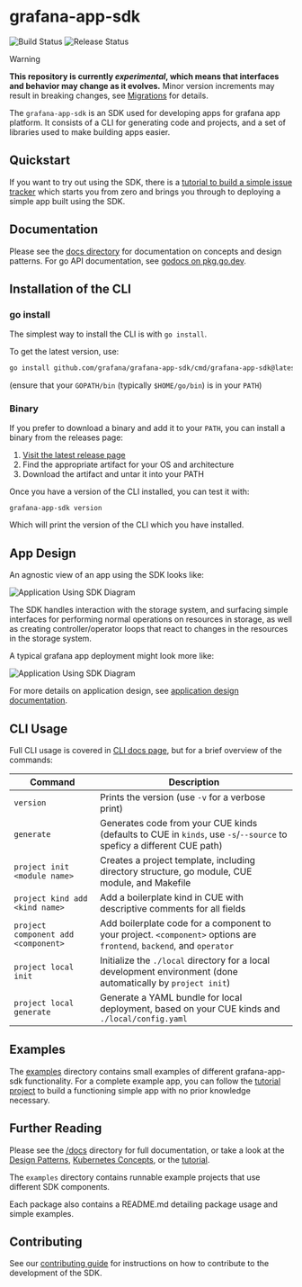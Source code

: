 # grafana-app-sdk

![Build Status](https://github.com/grafana/grafana-app-sdk/actions/workflows/main.yml/badge.svg) 
![Release Status](https://github.com/grafana/grafana-app-sdk/actions/workflows/release.yml/badge.svg)

> [!WARNING]  
> **This repository is currently *experimental*, which means that interfaces and behavior may change as it evolves.**
> Minor version increments may result in breaking changes, see [Migrations](docs/migrations/README.md) for details.

The `grafana-app-sdk` is an SDK used for developing apps for grafana app platform. It consists of a CLI for generating code and projects, and a set of libraries used to make building apps easier.

## Quickstart

If you want to try out using the SDK, there is a [tutorial to build a simple issue tracker](docs/tutorials/issue-tracker/README.md) which starts you from zero and brings you through to deploying a simple app built using the SDK.

## Documentation

Please see the [docs directory](docs/README.md) for documentation on concepts and design patterns. For go API documentation, see [godocs on pkg.go.dev](https://pkg.go.dev/github.com/grafana/grafana-app-sdk#section-directories).

## Installation of the CLI

### go install

The simplest way to install the CLI is with `go install`.

To get the latest version, use:
```bash
go install github.com/grafana/grafana-app-sdk/cmd/grafana-app-sdk@latest
```
(ensure that your `GOPATH/bin` (typically `$HOME/go/bin`) is in your `PATH`)

### Binary
If you prefer to download a binary and add it to your `PATH`, you can install a binary from the releases page:

1. [Visit the latest release page](https://github.com/grafana/grafana-app-sdk/releases/latest)
2. Find the appropriate artifact for your OS and architecture
3. Download the artifact and untar it into your PATH

Once you have a version of the CLI installed, you can test it with:
```
grafana-app-sdk version
```
Which will print the version of the CLI which you have installed.

## App Design

An agnostic view of an app using the SDK looks like:

![Application Using SDK Diagram](docs/diagrams/app_logic.png)

The SDK handles interaction with the storage system, and surfacing simple interfaces for performing normal operations on resources in storage, as well as creating controller/operator loops that react to changes in the resources in the storage system.

A typical grafana app deployment might look more like:

![Application Using SDK Diagram](docs/diagrams/design_pattern_simple.png)

For more details on application design, see [application design documentation](docs/application-design/README.md).

## CLI Usage

Full CLI usage is covered in [CLI docs page](docs/cli.md), but for a brief overview of the commands:

| Command | Description                                                                                                           |
|---------|-----------------------------------------------------------------------------------------------------------------------|
| `version` | Prints the version (use `-v` for a verbose print)                                                                     |
| `generate` | Generates code from your CUE kinds (defaults to CUE in `kinds`, use `-s`/`--source` to speficy a different CUE path)  |
| `project init <module name>` | Creates a project template, including directory structure, go module, CUE module, and Makefile                        |
| `project kind add <kind name>` | Add a boilerplate kind in CUE with descriptive comments for all fields                                                |
| `project component add <component>` | Add boilerplate code for a component to your project. `<component>` options are `frontend`, `backend`, and `operator` |
| `project local init` | Initialize the `./local` directory for a local development environment (done automatically by `project init`)         |
| `project local generate` | Generate a YAML bundle for local deployment, based on your CUE kinds and `./local/config.yaml`                        |

## Examples

The [examples](./examples) directory contains small examples of different grafana-app-sdk functionality. For a complete example app, you can follow the [tutorial project](docs/tutorials/issue-tracker/README.md) to build a functioning simple app with no prior knowledge necessary.

## Further Reading

Please see the [/docs](docs/README.md) directory for full documentation,
or take a look at the [Design Patterns](docs/application-design/README.md), [Kubernetes Concepts](docs/kubernetes.md), or the [tutorial](docs/tutorials/issue-tracker/README.md).

The `examples` directory contains runnable example projects that use different SDK components.

Each package also contains a README.md detailing package usage and simple examples.

## Contributing

See our [contributing guide](CONTRIBUTING.md) for instructions on how to contribute to the development of the SDK.
